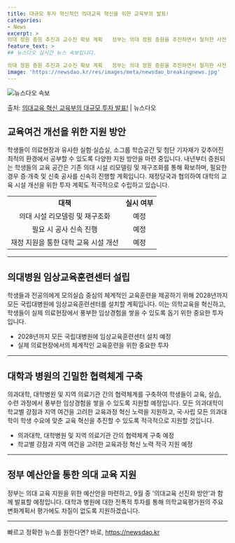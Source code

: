 ```yaml
---
title: 대규모 투자 혁신적인 의대교육 혁신을 위한 교육부의 발표!
categories:
- News
excerpt: >
의대 정원 증원 추진과 교수진 확보 계획   정부는 의대 정원 증원을 추진하면서 철저한 사전 수요조사, 정원…
feature_text: >
## 뉴스다오 실시간 뉴스 속보입니다.

의대 정원 증원 추진과 교수진 확보 계획   정부는 의대 정원 증원을 추진하면서 철저한 사전 수요조사, 정원…
image: 'https://newsdao.kr/res/images/meta/newsdao_breakingnews.jpg'
---
```


![뉴스다오 속보](https://newsdao.kr/res/images/meta/newsdao_breakingnews.jpg)

<p>출처: <a href="https://newsdao.kr/4585" rel="dofollow">의대교육 혁신 교육부의 대규모 투자 발표!</a> | 뉴스다오</p>

<h2 data-ke-size="size26">교육여건 개선을 위한 지원 방안</h2>
<p data-ke-size="size16">학생들이 의료현장과 유사한 실험·실습실, 소그룹 학습공간 및 첨단 기자재가 갖추어진 최적의 환경에서 공부할 수 있도록 다양한 지원 방안을 마련 중입니다. 내년부터 증원되는 학생들의 교육 공간은 기존 의대 시설 리모델링 및 재구조화를 통해 확보하며, 필요한 경우 증·개축 및 신축 공사를 신속히 진행할 계획입니다. 재정당국과 협의하여 대학의 교육 시설 개선을 위한 투자 계획도 적극적으로 수립하고 있습니다.</p>

<table>
	<tbody>
		<tr>
			<td style="text-align: center; height: 17px;"><b>대책</b></td>
			<td style="text-align: center; height: 17px;"><b>실시 여부</b></td>
		</tr>
		<tr>
			<td style="text-align: center; height: 17px;">의대 시설 리모델링 및 재구조화</td>
			<td style="text-align: center; height: 17px;">예정</td>
		</tr>
		<tr>
			<td style="text-align: center; height: 17px;">필요 시 공사 신속 진행</td>
			<td style="text-align: center; height: 17px;">예정</td>
		</tr>
		<tr>
			<td style="text-align: center; height: 17px;">재정 지원을 통한 대학 교육 시설 개선</td>
			<td style="text-align: center; height: 17px;">예정</td>
		</tr>
	</tbody>
</table>

<hr>

<h2 data-ke-size="size26">의대병원 임상교육훈련센터 설립</h2>
<p data-ke-size="size16">학생들과 전공의에게 모의실습 중심의 체계적인 교육훈련을 제공하기 위해 2028년까지 모든 국립대병원에 임상교육훈련센터를 설치할 계획입니다. 이는 의학교육을 혁신하고, 학생들이 실제 의료현장에서 풍부한 임상경험을 쌓을 수 있도록 돕기 위한 중요한 투자입니다.</p>

<ul>
	<li>2028년까지 모든 국립대병원에 임상교육훈련센터 설치 예정</li>
	<li>실제 의료현장에서의 체계적인 교육훈련을 위한 중요한 투자</li>
</ul>

<hr>

<h2 data-ke-size="size26">대학과 병원의 긴밀한 협력체계 구축</h2>
<p data-ke-size="size16">의과대학, 대학병원 및 지역 의료기관 간의 협력체계를 구축하여 학생들이 교육, 실습, 수련 과정에서 풍부한 임상경험을 쌓을 수 있도록 지원할 예정입니다. 모든 의과대학이 학교별 강점과 지역 여건을 고려한 교육과정 혁신 노력을 지원하고, 국·사립 모든 의과대학이 학생 수요에 맞춘 교육 혁신을 추진할 수 있도록 적극적으로 지원할 것입니다.</p>

<ul>
	<li>의과대학, 대학병원 및 지역 의료기관 간의 협력체계 구축 예정</li>
	<li>학교별 강점과 지역 여건을 고려한 교육과정 혁신 노력 적극 지원 예정</li>
</ul>

<hr>

<h2 data-ke-size="size26">정부 예산안을 통한 의대 교육 지원</h2>
<p data-ke-size="size16">정부는 의대 교육 지원을 위한 예산안을 마련하고, 9월 중 '의대교육 선진화 방안'과 함께 발표할 예정입니다. 대학과 병원에 대한 전폭적 투자를 통해 의학교육평가원의 주요 변화계획서 평가에도 차질이 없도록 지원하겠습니다.</p>

<hr> 

빠르고 정확한 뉴스를 원한다면? 바로, <a href="https://newsdao.kr" rel="dofollow">https://newsdao.kr</a>


    
